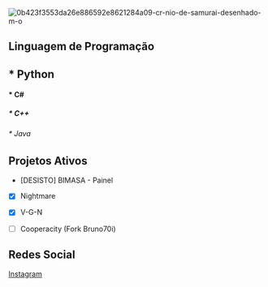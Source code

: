 ![0b423f3553da26e886592e8621284a09-cr-nio-de-samurai-desenhado-m-o](https://user-images.githubusercontent.com/109101095/184469817-32a0ebf9-4513-43f6-b28f-6dd227478244.png)
## Linguagem de Programação 
## * Python  
#### * C# 
##### * C++
###### * Java  



## Projetos Ativos 
- [DESISTO] BIMASA - Painel
- [x] Nightmare
- [x] V-G-N 
- [ ] Cooperacity (Fork Bruno70i)




## Redes Social

[Instagram](https://www.instagram.com/vangogh.nithz/)
